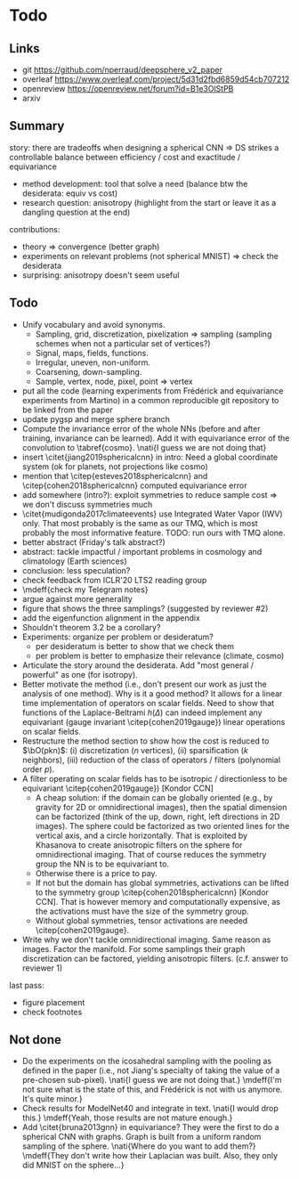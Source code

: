 # Todo

## Links

* git <https://github.com/nperraud/deepsphere_v2_paper>
* overleaf <https://www.overleaf.com/project/5d31d2fbd6859d54cb707212>
* openreview <https://openreview.net/forum?id=B1e3OlStPB>
* arxiv

## Summary

story: there are tradeoffs when designing a spherical CNN $\Rightarrow$ DS strikes a controllable balance between efficiency / cost and exactitude / equivariance
* method development: tool that solve a need (balance btw the desiderata: equiv vs cost)
* research question: anisotropy (highlight from the start or leave it as a dangling question at the end)

contributions:
* theory $\Rightarrow$ convergence (better graph)
* experiments on relevant problems (not spherical MNIST) $\Rightarrow$ check the desiderata
* surprising: anisotropy doesn't seem useful

## Todo

* Unify vocabulary and avoid synonyms.
	* Sampling, grid, discretization, pixelization $\Rightarrow$ sampling (sampling schemes when not a particular set of vertices?)
	* Signal, maps, fields, functions.
	* Irregular, uneven, non-uniform.
	* Coarsening, down-sampling.
	* Sample, vertex, node, pixel, point $\Rightarrow$ vertex
* put all the code (learning experiments from Frédérick and equivariance experiments from Martino) in a common reproducible git repository to be linked from the paper
* update pygsp and merge sphere branch
* Compute the invariance error of the whole NNs (before and after training, invariance can be learned). Add it with equivariance error of the convolution to \tabref{cosmo}. \nati{I guess we are not doing that}
* insert \citet{jiang2019sphericalcnn} in intro: Need a global coordinate system (ok for planets, not projections like cosmo)
* mention that \citep{esteves2018sphericalcnn} and \citep{cohen2018sphericalcnn} computed equivariance error
* add somewhere (intro?): exploit symmetries to reduce sample cost $\Rightarrow$ we don't discuss symmetries much
* \citet{mudigonda2017climateevents} use Integrated Water Vapor (IWV) only. That most probably is the same as our TMQ, which is most probably the most informative feature. TODO: run ours with TMQ alone.
* better abstract (Friday's talk abstract?)
* abstract: tackle impactful / important problems in cosmology and climatology (Earth sciences)
* conclusion: less speculation?
* check feedback from ICLR'20 LTS2 reading group
* \mdeff{check my Telegram notes}
* argue against more generality
* figure that shows the three samplings? (suggested by reviewer \#2)
* add the eigenfunction alignment in the appendix
* Shouldn't theorem 3.2 be a corollary?
* Experiments: organize per problem or desideratum?
	* per desideratum is better to show that we check them
	* per problem is better to emphasize their relevance (climate, cosmo)
* Articulate the story around the desiderata. Add "most general / powerful" as one (for isotropy).
* Better motivate the method (i.e., don't present our work as just the analysis of one method). Why is it a good method? It allows for a linear time implementation of operators on scalar fields. Need to show that functions of the Laplace-Beltrami $h(\Delta)$ can indeed implement any equivariant (gauge invariant \citep{cohen2019gauge}) linear operations on scalar fields.
* Restructure the method section to show how the cost is reduced to $\bO(pkn)$: (i) discretization ($n$ vertices), (ii) sparsification ($k$ neighbors), (iii) reduction of the class of operators / filters (polynomial order $p$).
* A filter operating on scalar fields has to be isotropic / directionless to be equivariant \citep{cohen2019gauge}) [Kondor CCN]
	* A cheap solution: if the domain can be globally oriented (e.g., by gravity for 2D or omnidirectional images), then the spatial dimension can be factorized (think of the up, down, right, left directions in 2D images). The sphere could be factorized as two oriented lines for the vertical axis, and a circle horizontally. That is exploited by Khasanova to create anisotropic filters on the sphere for omnidirectional imaging. That of course reduces the symmetry group the NN is to be equivariant to.
	* Otherwise there is a price to pay.
	* If not but the domain has global symmetries, activations can be lifted to the symmetry group \citep{cohen2018sphericalcnn} [Kondor CCN]. That is however memory and computationally expensive, as the activations must have the size of the symmetry group.
	* Without global symmetries, tensor activations are needed \citep{cohen2019gauge}.
* Write why we don't tackle omnidirectional imaging. Same reason as images. Factor the manifold. For some samplings their graph discretization can be factored, yielding anisotropic filters. (c.f. answer to reviewer 1)

last pass:
* figure placement
* check footnotes

## Not done

* Do the experiments on the icosahedral sampling with the pooling as defined in the paper (i.e., not Jiang's specialty of taking the value of a pre-chosen sub-pixel). \nati{I guess we are not doing that.} \mdeff{I'm not sure what is the state of this, and Frédérick is not with us anymore. It's quite minor.}
* Check results for ModelNet40 and integrate in text. \nati{I would drop this.} \mdeff{Yeah, those results are not mature enough.}
* Add \citet{bruna2013gnn} in equivariance? They were the first to do a spherical CNN with graphs. Graph is built from a uniform random sampling of the sphere. \nati{Where do you want to add them?} \mdeff{They don't write how their Laplacian was built. Also, they only did MNIST on the sphere...}
